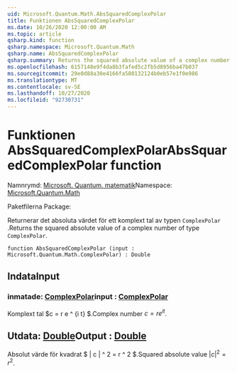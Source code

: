 ```yaml
---
uid: Microsoft.Quantum.Math.AbsSquaredComplexPolar
title: Funktionen AbsSquaredComplexPolar
ms.date: 10/26/2020 12:00:00 AM
ms.topic: article
qsharp.kind: function
qsharp.namespace: Microsoft.Quantum.Math
qsharp.name: AbsSquaredComplexPolar
qsharp.summary: Returns the squared absolute value of a complex number of type `ComplexPolar`.
ms.openlocfilehash: 6157148e9f4da8b3fafed5c2fb5d8956ba47b037
ms.sourcegitcommit: 29e0d88a30e4166fa580132124b0eb57e1f0e986
ms.translationtype: MT
ms.contentlocale: sv-SE
ms.lasthandoff: 10/27/2020
ms.locfileid: "92730731"
---
```

# <a name="abssquaredcomplexpolar-function"></a><span data-ttu-id="82da3-102">Funktionen AbsSquaredComplexPolar</span><span class="sxs-lookup"><span data-stu-id="82da3-102">AbsSquaredComplexPolar function</span></span>

<span data-ttu-id="82da3-103">Namnrymd: [Microsoft. Quantum. matematik](xref:Microsoft.Quantum.Math)</span><span class="sxs-lookup"><span data-stu-id="82da3-103">Namespace: [Microsoft.Quantum.Math](xref:Microsoft.Quantum.Math)</span></span>

<span data-ttu-id="82da3-104">Paketfilerna [](https://nuget.org/packages/)</span><span class="sxs-lookup"><span data-stu-id="82da3-104">Package: [](https://nuget.org/packages/)</span></span>


<span data-ttu-id="82da3-105">Returnerar det absoluta värdet för ett komplext tal av typen `ComplexPolar` .</span><span class="sxs-lookup"><span data-stu-id="82da3-105">Returns the squared absolute value of a complex number of type `ComplexPolar`.</span></span>

```qsharp
function AbsSquaredComplexPolar (input : Microsoft.Quantum.Math.ComplexPolar) : Double
```


## <a name="input"></a><span data-ttu-id="82da3-106">Indata</span><span class="sxs-lookup"><span data-stu-id="82da3-106">Input</span></span>

### <a name="input--complexpolar"></a><span data-ttu-id="82da3-107">inmatade: [ComplexPolar](xref:Microsoft.Quantum.Math.ComplexPolar)</span><span class="sxs-lookup"><span data-stu-id="82da3-107">input : [ComplexPolar](xref:Microsoft.Quantum.Math.ComplexPolar)</span></span>

<span data-ttu-id="82da3-108">Komplext tal $c = r e ^ {i t} $.</span><span class="sxs-lookup"><span data-stu-id="82da3-108">Complex number $c = r e^{i t}$.</span></span>



## <a name="output--double"></a><span data-ttu-id="82da3-109">Utdata: [Double](xref:microsoft.quantum.lang-ref.double)</span><span class="sxs-lookup"><span data-stu-id="82da3-109">Output : [Double](xref:microsoft.quantum.lang-ref.double)</span></span>

<span data-ttu-id="82da3-110">Absolut värde för kvadrat $ | c | ^ 2 = r ^ 2 $.</span><span class="sxs-lookup"><span data-stu-id="82da3-110">Squared absolute value $|c|^2 = r^2$.</span></span>